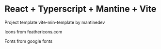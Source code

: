 # React + Typerscript + Mantine + Vite

Project template vite-min-template by mantinedev

Icons from feathericons.com

Fonts from google fonts
